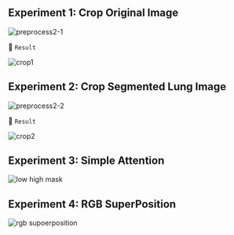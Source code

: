 ## Experiment 1: Crop Original Image

![preprocess2-1](https://github.com/user-attachments/assets/87862415-6441-4c97-ba84-b55dc4c22ba4)

📌 `Result`

![crop1](https://github.com/user-attachments/assets/192f9bee-453b-413d-9cd0-6f7799b507a0)



## Experiment 2: Crop Segmented Lung Image

![preprocess2-2](https://github.com/user-attachments/assets/5ede353d-91d8-47c1-9e2b-b23964128648)

📌 `Result`

![crop2](https://github.com/user-attachments/assets/b077fcf3-2137-44f9-9793-40808c5dc6ae)



## Experiment 3: Simple Attention


![low high mask](https://github.com/user-attachments/assets/bdc0c167-ac0f-4878-a8e3-426e039f3533)

## Experiment 4: RGB SuperPosition

![rgb supoerposition](https://github.com/user-attachments/assets/780fd864-bdc5-4746-bee1-a9829bf8bd4d)

